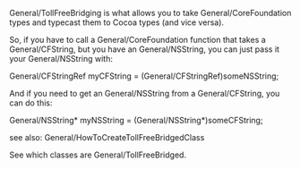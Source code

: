 

General/TollFreeBridging is what allows you to take General/CoreFoundation types and typecast them to Cocoa types (and vice versa).

So, if you have to call a General/CoreFoundation function that takes a General/CFString, but you have an General/NSString, you can just pass it your General/NSString with:

    
General/CFStringRef myCFString = (General/CFStringRef)someNSString;


And if you need to get an General/NSString from a General/CFString, you can do this:

    
General/NSString* myNSString = (General/NSString*)someCFString;


see also: General/HowToCreateTollFreeBridgedClass

See which classes are General/TollFreeBridged.